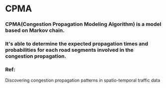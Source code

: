 # CPMA
### CPMA(Congestion Propagation Modeling Algorithm) is a model based on Markov chain.  
### It's able to determine the expected propagation times and  probabilities for each road segments involved in the congestion propagation.  

### Ref:  
Discovering congestion propagation patterns in spatio-temporal traffic data
